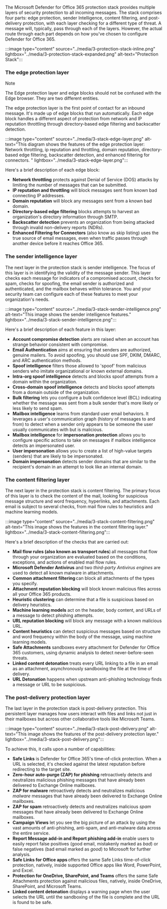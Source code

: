 The Microsoft Defender for Office 365 protection stack provides multiple layers of security protection to all incoming messages. The stack comprises four parts: edge protection, sender Intelligence, content filtering, and post-delivery protection, with each layer checking for a different type of threat. A message will, typically, pass through each of the layers. However, the actual route through each part depends on how you've chosen to configure Defender for Office 365.

:::image type="content" source="../media/3-protection-stack-inline.png" lightbox="../media/3-protection-stack-expanded.png" alt-text="Protection Stack":::

### The edge protection layer

> [!NOTE]
> The Edge protection layer and edge blocks should not be confused with the Edge browser. They are two different entities.

The edge protection layer is the first point of contact for an inbound message. It's made up of edge blocks that run automatically. Each edge block handles a different aspect of protection from network and IP reputation throttling through directory-based edge filtering and backscatter detection.

:::image type="content" source="../media/3-stack-edge-layer.png" alt-text="This diagram shows the features of the edge protection layer: Network throttling, ip reputation and throttling, domain reputation, directory-based edge filtering, backscatter detection, and enhanced filtering for connectors. " lightbox="../media/3-stack-edge-layer.png":::

Here's a brief description of each edge block:

- **Network throttling** protects against Denial of Service (DOS) attacks by limiting the number of messages that can be submitted.
- **IP reputation and throttling** will block messages sent from known bad connecting IP addresses.
- **Domain reputation** will block any messages sent from a known bad domain.
- **Directory-based edge filtering** blocks attempts to harvest an organization's directory information through SMTP.
- **Backscatter detection** prevents an organization from being attacked through invalid non-delivery reports (NDRs).
- **Enhanced Filtering for Connectors** (also know as skip listing) uses the true source of email messages, even when traffic passes through another device before it reaches Office 365.

### The sender intelligence layer

The next layer in the protection stack is sender intelligence. The focus of this layer is in identifying the validity of the message sender. This layer checks each message for indicators of a compromised account, checks for spam, checks for spoofing, the email sender is authorized and authenticated, and the mailbox behaves within tolerance. You and your security team can configure each of these features to meet your organization's needs.

:::image type="content" source="../media/3-stack-sender-intelligence.png" alt-text="This image shows the sender intelligence features." lightbox="../media/3-stack-sender-intelligence.png":::

Here's a brief description of each feature in this layer:

- **Account compromise detection** alerts are raised when an account has strange behavior consistent with compromise.
- **Email Authentication** aims at ensuring that senders are authorized, genuine mailers. To avoid spoofing, you should use SPF, DKIM, DMARC, and ARC authentication methods.
- **Spoof intelligence** filters those allowed to 'spoof' from malicious senders who imitate organizational or known external domains.
- **Intra-org spoof intelligence** detects and blocks spoof attempts from a domain within the organization.
- **Cross-domain spoof intelligence** detects and blocks spoof attempts from a domain outside of the organization.
- **Bulk filtering** lets you configure a bulk confidence level (BCL) indicating whether the message was sent from a bulk sender that's more likely or less likely to send spam.
- **Mailbox intelligence** learns from standard user email behaviors. It leverages a user's communication graph (history of messages to and from) to detect when a sender only appears to be someone the user usually communicates with but is malicious.
- **Mailbox intelligence** for **impersonation protection** allows you to configure specific actions to take on messages if mailbox intelligence detects an impersonated user.
- **User impersonation** allows you to create a list of high-value targets (senders) that are likely to be impersonated.
- **Domain impersonation** detects sender domains that are similar to the recipient's domain in an attempt to look like an internal domain.

### The content filtering layer

The next layer in the protection stack is content filtering. The primary focus of this layer is to check the content of the mail, looking for suspicious message structure and word frequency, hyperlinks, and attachments. Each email is subject to several checks, from mail flow rules to heuristics and machine learning models.

:::image type="content" source="../media/3-stack-content-filtering.png" alt-text="This image shows the features in the content filtering layer." lightbox="../media/3-stack-content-filtering.png":::

Here's a brief description of the checks that are carried out:

- **Mail flow rules (also known as transport rules**) all messages that flow through your organization are evaluated based on the conditions, exceptions, and actions of enabled mail flow rules.
- **Microsoft Defender Antivirus** and two *third-party Antivirus engines* are used to detect all known malware in attachments.
- **Common attachment filtering** can block all attachments of the types you specify.
- **Attachment reputation blocking** will block known malicious files across all your Office 365 products.
- **Heuristic clustering** can determine that a file is suspicious based on delivery heuristics.
- **Machine learning models** act on the header, body content, and URLs of a message to detect phishing attempts.
- **URL reputation blocking** will block any message with a known malicious URL.
- **Content heuristics** can detect suspicious messages based on structure and word frequency within the body of the message, using machine learning models.
- **Safe Attachments** sandboxes every attachment for Defender for Office 365 customers, using dynamic analysis to detect never-before-seen threats.
- **Linked content detonation** treats every URL linking to a file in an email as an attachment, asynchronously sandboxing the file at the time of delivery.
- **URL Detonation** happens when upstream anti-phishing technology finds a message or URL to be suspicious.

### The post-delivery protection layer

The last layer in the protection stack is post-delivery protection. This persistent layer manages how users interact with files and links not just in their mailboxes but across other collaborative tools like Microsoft Teams.

:::image type="content" source="../media/3-stack-post-delivery.png" alt-text="This image shows the features of the post-delivery protection layer." lightbox="../media/3-stack-post-delivery.png":::

To achieve this, it calls upon a number of capabilities:

- **Safe Links** is Defender for Office 365's time-of-click protection. When a URL is selected, it's checked against the latest reputation before redirecting to the target site.
- **Zero-hour auto-purge (ZAP) for phishing** retroactively detects and neutralizes malicious phishing messages that have already been delivered to Exchange Online mailboxes.
- **ZAP for malware** retroactively detects and neutralizes malicious *malware* messages that have already been delivered to Exchange Online mailboxes.
- **ZAP for spam** retroactively detects and neutralizes malicious *spam* messages that have already been delivered to Exchange Online mailboxes.
- **Campaign Views** let you see the big picture of an attack by using the vast amounts of anti-phishing, anti-spam, and anti-malware data across the entire service.
- **Report Message add-in and Report phishing add-in** enable users to easily report false positives (good email, mistakenly marked as *bad*) or false negatives (bad email marked as *good*) to Microsoft for further analysis.
- **Safe Links for Office apps** offers the same Safe Links time-of-click protection, natively, inside supported Office apps like Word, PowerPoint, and Excel.
- **Protection for OneDrive, SharePoint, and Teams** offers the same Safe Attachments protection against malicious files, natively, inside OneDrive, SharePoint, and Microsoft Teams.
- **Linked content detonation** displays a warning page when the user selects the URL until the sandboxing of the file is complete and the URL is found to be safe.
